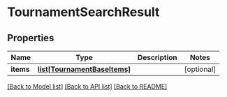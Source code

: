 # TournamentSearchResult

## Properties
Name | Type | Description | Notes
------------ | ------------- | ------------- | -------------
**items** | [**list[TournamentBaseItems]**](TournamentBaseItems.md) |  | [optional] 

[[Back to Model list]](../README.md#documentation-for-models) [[Back to API list]](../README.md#documentation-for-api-endpoints) [[Back to README]](../README.md)


